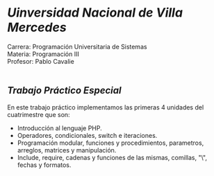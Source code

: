 # *Uinversidad Nacional de Villa Mercedes*

Carrera: Programación Universitaria de Sistemas<br>
Materia: Programación III<br>
Profesor: Pablo Cavalie<br><br>

## *Trabajo Práctico Especial*

En este trabajo práctico implementamos las primeras 4 unidades del cuatrimestre que son:

- Introducción al lenguaje PHP.
- Operadores, condicionales, switch e iteraciones.
- Programación modular, funciones y procedimientos, parametros, arreglos, matrices y manipulación.
- Include, require, cadenas y funciones de las mismas, comillas, "\\", fechas y formatos.